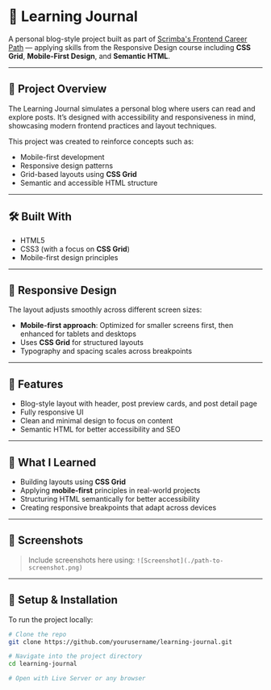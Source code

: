 # 📘 Learning Journal

A personal blog-style project built as part of [Scrimba's Frontend Career Path](https://scrimba.com/learn/frontend) — applying skills from the Responsive Design course including **CSS Grid**, **Mobile-First Design**, and **Semantic HTML**.

---

## 🚀 Project Overview

The Learning Journal simulates a personal blog where users can read and explore posts. It’s designed with accessibility and responsiveness in mind, showcasing modern frontend practices and layout techniques.

This project was created to reinforce concepts such as:
- Mobile-first development
- Responsive design patterns
- Grid-based layouts using **CSS Grid**
- Semantic and accessible HTML structure

---

## 🛠️ Built With

- HTML5
- CSS3 (with a focus on **CSS Grid**)
- Mobile-first design principles

---

## 📱 Responsive Design

The layout adjusts smoothly across different screen sizes:

- **Mobile-first approach**: Optimized for smaller screens first, then enhanced for tablets and desktops
- Uses **CSS Grid** for structured layouts
- Typography and spacing scales across breakpoints


---

## 📂 Features

- Blog-style layout with header, post preview cards, and post detail page
- Fully responsive UI
- Clean and minimal design to focus on content
- Semantic HTML for better accessibility and SEO

---

## 🧠 What I Learned

- Building layouts using **CSS Grid**
- Applying **mobile-first** principles in real-world projects
- Structuring HTML semantically for better accessibility
- Creating responsive breakpoints that adapt across devices

---

## 📸 Screenshots

> Include screenshots here using:
> `![Screenshot](./path-to-screenshot.png)`

---

## 🔧 Setup & Installation

To run the project locally:

```bash
# Clone the repo
git clone https://github.com/yourusername/learning-journal.git

# Navigate into the project directory
cd learning-journal

# Open with Live Server or any browser
